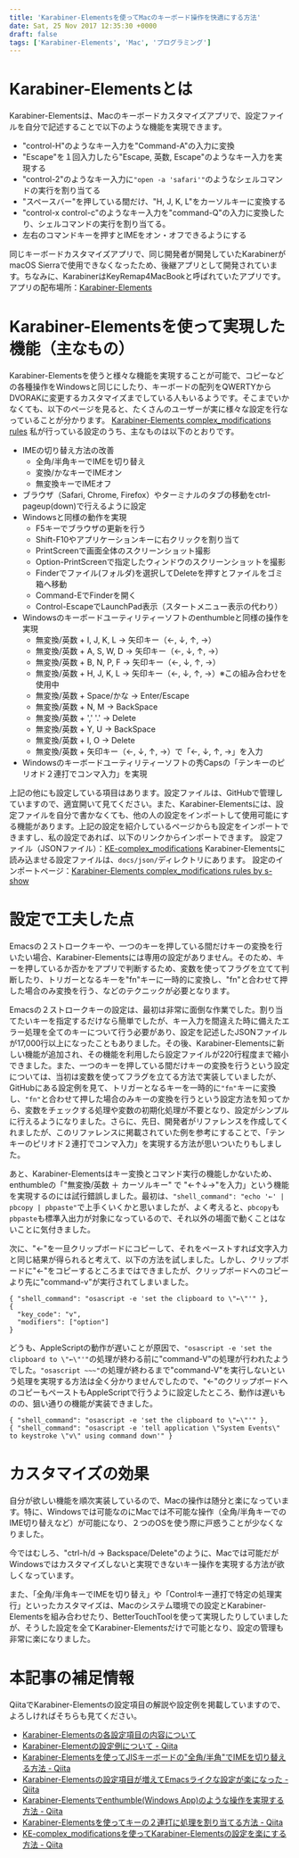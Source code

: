 ```yaml
---
title: 'Karabiner-Elementsを使ってMacのキーボード操作を快適にする方法'
date: Sat, 25 Nov 2017 12:35:30 +0000
draft: false
tags: ['Karabiner-Elements', 'Mac', 'プログラミング']
---
```


Karabiner-Elementsとは
====================

Karabiner-Elementsは、Macのキーボードカスタマイズアプリで、設定ファイルを自分で記述することで以下のような機能を実現できます。

*   "control-H"のようなキー入力を"Command-A"の入力に変換
*   "Escape"を１回入力したら"Escape, 英数, Escape"のようなキー入力を実現する
*   "control-2"のようなキー入力に`"open -a 'safari'"`のようなシェルコマンドの実行を割り当てる
*   "スペースバー"を押している間だけ、"H, J, K, L"をカーソルキーに変換する
*   "control-x control-c"のようなキー入力を"command-Q"の入力に変換したり、シェルコマンドの実行を割り当てる。
*   左右のコマンドキーを押すとIMEをオン・オフできるようにする

同じキーボードカスタマイズアプリで、同じ開発者が開発していたKarabinerがmacOS Sierraで使用できなくなったため、後継アプリとして開発されています。ちなみに、KarabinerはKeyRemap4MacBookと呼ばれていたアプリです。 アプリの配布場所：[Karabiner-Elements](https://karabiner-elements.pqrs.org/)

Karabiner-Elementsを使って実現した機能（主なもの）
==================================

Karabiner-Elementsを使うと様々な機能を実現することが可能で、コピーなどの各種操作をWindowsと同じにしたり、キーボードの配列をQWERTYからDVORAKに変更するカスタマイズまでしている人もいるようです。そこまでいかなくても、以下のページを見ると、たくさんのユーザーが実に様々な設定を行なっていることが分かります。 [Karabiner-Elements complex\_modifications rules](https://pqrs.org/osx/karabiner/complex_modifications/) 私が行っている設定のうち、主なものは以下のとおりです。

*   IMEの切り替え方法の改善
    *   全角/半角キーでIMEを切り替え
    *   変換/かなキーでIMEオン
    *   無変換キーでIMEオフ
*   ブラウザ（Safari, Chrome, Firefox）やターミナルのタブの移動をctrl-pageup(down)で行えるように設定
*   Windowsと同様の動作を実現
    *   F5キーでブラウザの更新を行う
    *   Shift-F10やアプリケーションキーに右クリックを割り当て
    *   PrintScreenで画面全体のスクリーンショット撮影
    *   Option-PrintScreenで指定したウィンドウのスクリーンショットを撮影
    *   Finderでファイル(フォルダ)を選択してDeleteを押すとファイルをゴミ箱へ移動
    *   Command-EでFinderを開く
    *   Control-EscapeでLaunchPad表示（スタートメニュー表示の代わり）
*   Windowsのキーボードユーティリティーソフトのenthumbleと同様の操作を実現
    *   無変換/英数 + I, J, K, L -> 矢印キー（←, ↓, ↑, →）
    *   無変換/英数 + A, S, W, D -> 矢印キー（←, ↓, ↑, →）
    *   無変換/英数 + B, N, P, F -> 矢印キー（←, ↓, ↑, →）
    *   無変換/英数 + H, J, K, L -> 矢印キー（←, ↓, ↑, →）※この組み合わせを使用中
    *   無変換/英数 + Space/かな -> Enter/Escape
    *   無変換/英数 + N, M -> BackSpace
    *   無変換/英数 + ',' '.' -> Delete
    *   無変換/英数 + Y, U -> BackSpace
    *   無変換/英数 + I, O -> Delete
    *   無変換/英数 + 矢印キー（←, ↓, ↑, →）で「←, ↓, ↑, →」を入力
*   Windowsのキーボードユーティリティーソフトの秀Capsの「テンキーのピリオド２連打でコンマ入力」を実現

上記の他にも設定している項目はあります。設定ファイルは、GitHubで管理していますので、適宜開いて見てください。また、Karabiner-Elementsには、設定ファイルを自分で書かなくても、他の人の設定をインポートして使用可能にする機能があります。上記の設定を紹介しているページからも設定をインポートできますし、私の設定であれば、以下のリンクからインポートできます。 設定ファイル（JSONファイル）：[KE-complex\_modifications](https://github.com/s-show/KE-complex_modifications/) Karabiner-Elementsに読み込ませる設定ファイルは、`docs/json/`ディレクトリにあります。 設定のインポートページ：[Karabiner-Elements complex\_modifications rules by s-show](https://s-show.github.io/KE-complex_modifications/)

設定で工夫した点
========

Emacsの２ストロークキーや、一つのキーを押している間だけキーの変換を行いたい場合、Karabiner-Elementsには専用の設定がありません。そのため、キーを押しているか否かをアプリで判断するため、変数を使ってフラグを立てて判断したり、トリガーとなるキーを"fn"キーに一時的に変換し、"fn"と合わせて押した場合のみ変換を行う、などのテクニックが必要となります。

Emacsの２ストロークキーの設定は、最初は非常に面倒な作業でした。割り当てたいキーを指定するだけなら簡単でしたが、キー入力を間違えた時に備えたエラー処理を全てのキーについて行う必要があり、設定を記述したJSONファイルが17,000行以上になったこともありました。その後、Karabiner-Elementsに新しい機能が追加され、その機能を利用したら設定ファイルが220行程度まで縮小できました。また、一つのキーを押している間だけキーの変換を行うという設定については、当初は変数を使ってフラグを立てる方法で実装していましたが、GitHubにある設定例を見て、トリガーとなるキーを一時的に`"fn"`キーに変換し、`"fn"`と合わせて押した場合のみキーの変換を行うという設定方法を知ってから、変数をチェックする処理や変数の初期化処理が不要となり、設定がシンプルに行えるようになりました。さらに、先日、開発者がリファレンスを作成してくれましたが、このリファレンスに掲載されていた例を参考にすることで、「テンキーのピリオド２連打でコンマ入力」を実現する方法が思いついたりもしました。

あと、Karabiner-Elementsはキー変換とコマンド実行の機能しかないため、enthumbleの「"無変換/英数 ＋ カーソルキー" で "←↑↓→"を入力」という機能を実現するのには試行錯誤しました。最初は、`"shell_command": "echo '←' | pbcopy | pbpaste"`で上手くいくかと思いましたが、よく考えると、`pbcopy`も`pbpaste`も標準入出力が対象になっているので、それ以外の場面で動くことはないことに気付きました。

次に、"←"を一旦クリップボードにコピーして、それをペーストすれば文字入力と同じ結果が得られると考えて、以下の方法を試しました。しかし、クリップボードに"←"をコピーするところまではできましたが、クリップボードへのコピーより先に"command-v"が実行されてしまいました。

```
{ "shell_command": "osascript -e 'set the clipboard to \"←\"'" },
{
  "key_code": "v",
  "modifiers": ["option"]
} 
```

どうも、AppleScriptの動作が遅いことが原因で、`"osascript -e 'set the clipboard to \"←\"'"`の処理が終わる前に"command-V"の処理が行われたようでした。`"osascript ~~~"`の処理が終わるまで"command-V"を実行しないという処理を実現する方法は全く分かりませんでしたので、"←"のクリップボードへのコピーもペーストもAppleScriptで行うように設定したところ、動作は遅いものの、狙い通りの機能が実装できました。

```
{ "shell_command": "osascript -e 'set the clipboard to \"←\"'" },
{ "shell_command": "osascript -e 'tell application \"System Events\" to keystroke \"v\" using command down'" } 
```

カスタマイズの効果
=========

自分が欲しい機能を順次実装しているので、Macの操作は随分と楽になっています。特に、Windowsでは可能なのにMacでは不可能な操作（全角/半角キーでのIME切り替えなど）が可能になり、２つのOSを使う際に戸惑うことが少なくなりました。

今ではむしろ、"ctrl-h/d → Backspace/Delete"のように、Macでは可能だがWindowsではカスタマイズしないと実現できないキー操作を実現する方法が欲しくなっています。

また、「全角/半角キーでIMEを切り替え」や「Controlキー連打で特定の処理実行」といったカスタマイズは、Macのシステム環境での設定とKarabiner-Elementsを組み合わせたり、BetterTouchToolを使って実現したりしていましたが、そうした設定を全てKarabiner-Elementsだけで可能となり、設定の管理も非常に楽になりました。

本記事の補足情報
========

QiitaでKarabiner-Elementsの設定項目の解説や設定例を掲載していますので、よろしければそちらも見てください。

- [Karabiner-Elementsの各設定項目の内容について](https://qiita.com/s-show/items/a1fd228b04801477729c)
- [Karabiner-Elementの設定例について - Qiita](https://qiita.com/s-show/items/40ad22c4ee4a0465fad5)
- [Karabiner-Elementsを使ってJISキーボードの"全角/半角"でIMEを切り替える方法 - Qiita](https://qiita.com/s-show/items/08a7c1b558e4d7e6f1b0)
- [Karabiner-Elementsの設定項目が増えてEmacsライクな設定が楽になった - Qiita](https://qiita.com/s-show/items/e83215f4ee10422abd7c)
- [Karabiner-Elementsでenthumble(Windows App)のような操作を実現する方法 - Qiita](https://qiita.com/s-show/items/0036e45d4b5928569dd9)
- [Karabiner-Elementsを使ってキーの２連打に処理を割り当てる方法 - Qiita](https://qiita.com/s-show/items/c991327a5317c3e0cf4b)
- [KE-complex\_modificationsを使ってKarabiner-Elementsの設定を楽にする方法 - Qiita](https://qiita.com/s-show/items/fb788d90faba7eeb9051)
